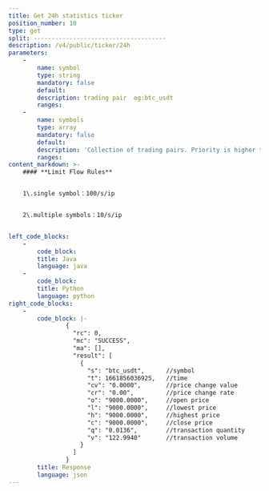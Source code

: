 ```yaml
---
title: Get 24h statistics ticker
position_number: 10
type: get
split: -------------------------------------
description: /v4/public/ticker/24h
parameters:
    -
        name: symbol
        type: string
        mandatory: false
        default:
        description: trading pair  eg:btc_usdt
        ranges:
    -
        name: symbols
        type: array
        mandatory: false
        default:
        description: 'Collection of trading pairs. Priority is higher than symbol. eg: btc_usdt,eth_usdt'
        ranges:
content_markdown: >-
    #### **Limit Flow Rules**


    1\.single symbol：100/s/ip


    2\.multiple symbols：10/s/ip


left_code_blocks:
    -
        code_block:
        title: Java
        language: java
    -
        code_block:
        title: Python
        language: python
right_code_blocks:
    -
        code_block: |-
                {
                  "rc": 0,
                  "mc": "SUCCESS",
                  "ma": [],
                  "result": [
                    {
                      "s": "btc_usdt",      //symbol
                      "t": 1661856036925,   //time 
                      "cv": "0.0000",       //price change value
                      "cr": "0.00",         //price change rate
                      "o": "9000.0000",     //open price
                      "l": "9000.0000",     //lowest price
                      "h": "9000.0000",     //highest price
                      "c": "9000.0000",     //close price
                      "q": "0.0136",        //transaction quantity
                      "v": "122.9940"       //transaction volume
                    }
                  ]
                }
        title: Response
        language: json
---
```

